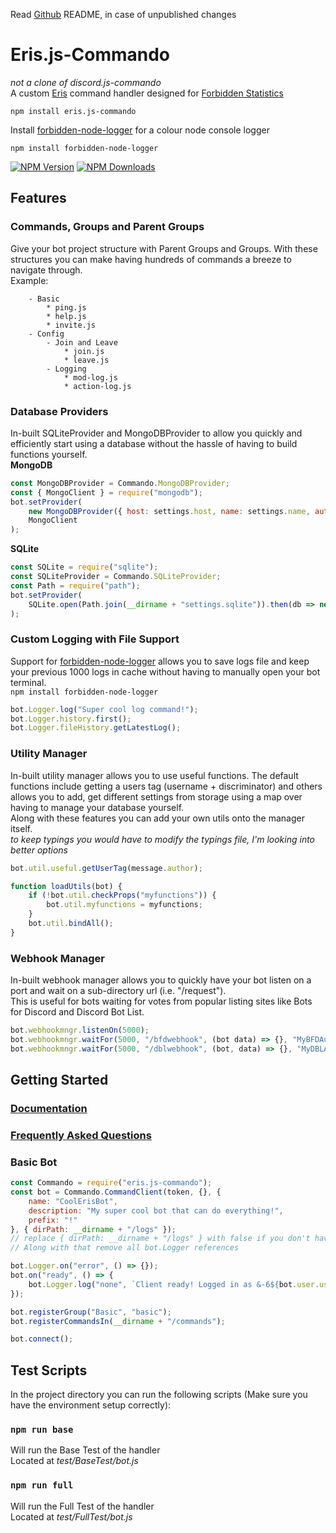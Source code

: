 Read [Github](https://github.com/Forbidden-Duck/eris.js-commando) README, in case of unpublished changes
# Eris.js-Commando
*not a clone of discord.js-commando*\
A custom [Eris](https://github.com/abalabahaha/eris) command handler designed for [Forbidden Statistics](https://github.com/Forbidden-Duck/ForbiddenStatistics)

```
npm install eris.js-commando
```

Install [forbidden-node-logger](https://github.com/Forbidden-Duck/forbidden-node-logger) for a colour node console logger
```
npm install forbidden-node-logger
```
[![NPM Version](https://badgen.net/npm/v/eris.js-commando)](https://www.npmjs.com/package/eris.js-commando)
[![NPM Downloads](https://badgen.net/npm/dm/eris.js-commando)](https://www.npmjs.com/package/eris.js-commando)

## **Features**

### Commands, Groups and Parent Groups
Give your bot project structure with Parent Groups and Groups. With these structures you can make having hundreds of commands a breeze to navigate through.\
Example:
```
    - Basic
        * ping.js
        * help.js
        * invite.js
    - Config
        - Join and Leave
            * join.js
            * leave.js
        - Logging
            * mod-log.js
            * action-log.js
```

### Database Providers
In-built SQLiteProvider and MongoDBProvider to allow you quickly and efficiently start using a database without the hassle of having to build functions yourself.\
**MongoDB**
```js
const MongoDBProvider = Commando.MongoDBProvider;
const { MongoClient } = require("mongodb");
bot.setProvider(
    new MongoDBProvider({ host: settings.host, name: settings.name, auth: settings.auth }),
    MongoClient
);
```
**SQLite**
```js
const SQLite = require("sqlite");
const SQLiteProvider = Commando.SQLiteProvider;
const Path = require("path");
bot.setProvider(
    SQLite.open(Path.join(__dirname + "settings.sqlite")).then(db => new sqlite(db))
);
```

### Custom Logging with File Support
Support for [forbidden-node-logger](https://github.com/Forbidden-Duck/forbidden-node-logger) allows you to save logs file and keep your previous 1000 logs in cache without having to manually open your bot terminal.\
`npm install forbidden-node-logger`
```js
bot.Logger.log("Super cool log command!");
bot.Logger.history.first();
bot.Logger.fileHistory.getLatestLog();
```

### Utility Manager
In-built utility manager allows you to use useful functions. The default functions include getting a users tag (username + discriminator) and others allows you to add, get different settings from storage using a map over having to manage your database yourself.\
Along with these features you can add your own utils onto the manager itself.\
*to keep typings you would have to modify the typings file, I'm looking into better options*
```js
bot.util.useful.getUserTag(message.author);
```
```js
function loadUtils(bot) {
    if (!bot.util.checkProps("myfunctions")) {
        bot.util.myfunctions = myfunctions;
    }
    bot.util.bindAll();
}
```

### Webhook Manager
In-built webhook manager allows you to quickly have your bot listen on a port and wait on a sub-directory url (i.e. "/request").\
This is useful for bots waiting for votes from popular listing sites like Bots for Discord and Discord Bot List.
```js
bot.webhookmngr.listenOn(5000);
bot.webhookmngr.waitFor(5000, "/bfdwebhook", (bot data) => {}, "MyBFDAuth");
bot.webhookmngr.waitFor(5000, "/dblwebhook", (bot, data) => {}, "MyDBLAuth");
```

## **Getting Started**

### [Documentation](https://github.com/Forbidden-Duck/eris.js-commando/tree/master/docs/)

### [Frequently Asked Questions](https://github.com/Forbidden-Duck/eris.js-commando/blob/master/FAQ.md)

### Basic Bot
```js
const Commando = require("eris.js-commando");
const bot = Commando.CommandClient(token, {}, {
    name: "CoolErisBot",
    description: "My super cool bot that can do everything!",
    prefix: "!"
}, { dirPath: __dirname + "/logs" }); 
// replace { dirPath: __dirname + "/logs" } with false if you don't have "forbidden-node-logger"
// Along with that remove all bot.Logger references

bot.Logger.on("error", () => {});
bot.on("ready", () => {
    bot.Logger.log("none", `Client ready! Logged in as &-6${bot.user.username}&r (&-c${bot.user.id}&r)`);
});

bot.registerGroup("Basic", "basic");
bot.registerCommandsIn(__dirname + "/commands");

bot.connect();
```

## **Test Scripts**
In the project directory you can run the following scripts (Make sure you have the environment setup correctly):

### `npm run base`
Will run the Base Test of the handler\
Located at *test/BaseTest/bot.js*

### `npm run full`
Will run the Full Test of the handler\
Located at *test/FullTest/bot.js*